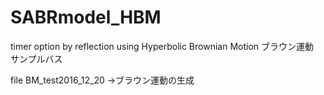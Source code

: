 # SABRmodel_HBM
timer option by reflection using Hyperbolic Brownian Motion
ブラウン運動　サンプルバス


file BM_test2016_12_20
→ブラウン運動の生成
